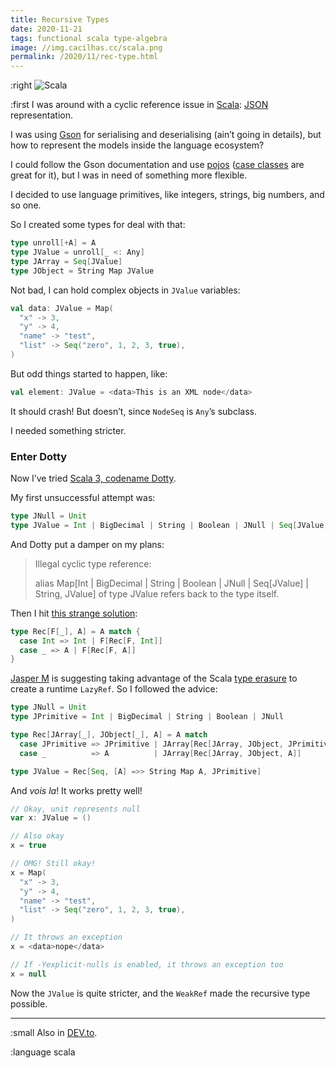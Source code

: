 ```yaml
---
title: Recursive Types
date: 2020-11-21
tags: functional scala type-algebra
image: //img.cacilhas.cc/scala.png
permalink: /2020/11/rec-type.html
---
```

[image]: {{{image}}}
[case classes]: https://docs.scala-lang.org/tour/case-classes.html
[DEV.to]: https://dev.to/cacilhas/recursive-types-32je
[Gson]: https://github.com/google/gson
[Jasper M]: https://users.scala-lang.org/u/jasper-m
[JSON]: https://www.json.org/
[pojos]: https://pt.wikipedia.org/wiki/Plain_Old_Java_Objects
[Scala]: https://www.scala-lang.org/
[Scala 3, codename Dotty]: https://dotty.epfl.ch/
[this strange solution]: https://users.scala-lang.org/t/defining-a-type-in-a-recursive-way-in-dotty/6798/8
[type erasure]: https://medium.com/@sinisalouc/overcoming-type-erasure-in-scala-8f2422070d20

:right ![Scala][image]

:first I was around with a cyclic reference issue in [Scala][]: [JSON][]
representation.

I was using [Gson][] for serialising and deserialising (ain’t going in details),
but how to represent the models inside the language ecosystem?

I could follow the Gson documentation and use [pojos][] ([case classes][] are
great for it), but I was in need of something more flexible.

I decided to use language primitives, like integers, strings, big numbers, and
so one.

So I created some types for deal with that:

```scala
type unroll[+A] = A
type JValue = unroll[_ <: Any]
type JArray = Seq[JValue]
type JObject = String Map JValue
```

Not bad, I can hold complex objects in `JValue` variables:

```scala
val data: JValue = Map(
  "x" -> 3,
  "y" -> 4,
  "name" -> "test",
  "list" -> Seq("zero", 1, 2, 3, true),
)
```

But odd things started to happen, like:

```scala
val element: JValue = <data>This is an XML node</data>
```

It should crash! But doesn’t, since `NodeSeq` is `Any`’s subclass.

I needed something stricter.

### Enter Dotty

Now I’ve tried [Scala 3, codename Dotty][].

My first unsuccessful attempt was:

```scala
type JNull = Unit
type JValue = Int | BigDecimal | String | Boolean | JNull | Seq[JValue] | String Map JValue
```

And Dotty put a damper on my plans:

> Illegal cyclic type reference:
>
> alias Map[Int | BigDecimal | String | Boolean | JNull | Seq[JValue] | String, JValue] of type JValue refers back to the type itself.

Then I hit [this strange solution][]:

```scala
type Rec[F[_], A] = A match {
  case Int => Int | F[Rec[F, Int]]
  case _ => A | F[Rec[F, A]]
}
```

[Jasper M][] is suggesting taking advantage of the Scala [type erasure][] to
create a runtime `LazyRef`. So I followed the advice:

```scala
type JNull = Unit
type JPrimitive = Int | BigDecimal | String | Boolean | JNull

type Rec[JArray[_], JObject[_], A] = A match
  case JPrimitive => JPrimitive | JArray[Rec[JArray, JObject, JPrimitive]] | JObject[Rec[JArray, JObject, JPrimitive]]
  case _          => A          | JArray[Rec[JArray, JObject, A]]          | JObject[Rec[JArray, JObject, A]]

type JValue = Rec[Seq, [A] =>> String Map A, JPrimitive]
```

And *vois la*! It works pretty well!

```scala
// Okay, unit represents null
var x: JValue = ()

// Also okay
x = true

// OMG! Still okay!
x = Map(
  "x" -> 3,
  "y" -> 4,
  "name" -> "test",
  "list" -> Seq("zero", 1, 2, 3, true),
)

// It throws an exception
x = <data>nope</data>

// If -Yexplicit-nulls is enabled, it throws an exception too
x = null
```

Now the `JValue` is quite stricter, and the `WeakRef` made the recursive type
possible.

-----

:small Also in [DEV.to][].

:language scala
